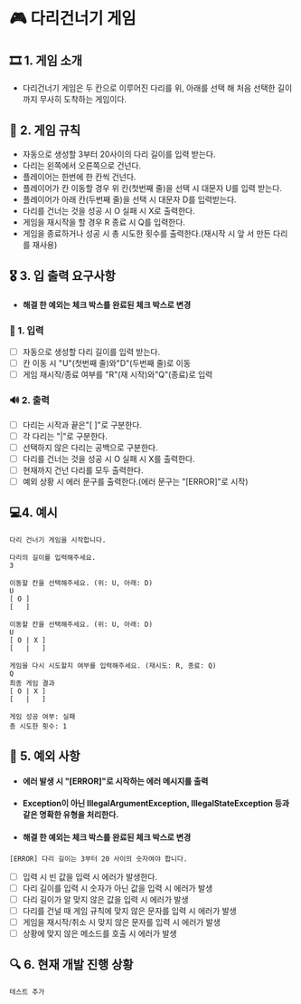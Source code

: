 # 🎮 다리건너기 게임

## 🎞 1. 게임 소개
* 다리건너기 게임은 두 칸으로 이루어진 다리를 위, 아래를 선택 해 처음 선택한 길이까지 무사히 도착하는 게임이다.
## 🎲 2. 게임 규칙
* 자동으로 생성할 3부터 20사이의 다리 길이를 입력 받는다.
* 다리는 왼쪽에서 오른쪽으로 건넌다.
* 플레이어는 한번에 한 칸씩 건넌다.
* 플레이어가 칸 이동할 경우 위 칸(첫번째 줄)을 선택 시 대문자 U를 입력 받는다.
* 플레이어가 아래 칸(두번째 줄)을 선택 시 대문자 D를 입력받는다.
* 다리를 건너는 것을 성공 시 O 실패 시 X로 출력한다.
* 게임을 재시작을 할 경우 R 종료 시 Q를 입력한다.
* 게임을 종료하거나 성공 시 총 시도한 횟수를 출력한다.(재시작 시 앞 서 만든 다리를 재사용)
## 🎖 3. 입 출력 요구사항
* #### 해결 한 예외는 체크 박스를 완료된 체크 박스로 변경
### 🎤 1. 입력
* [ ] 자동으로 생성할 다리 길이를 입력 받는다.
* [ ] 칸 이동 시 "U"(첫번째 줄)와"D"(두번째 줄)로 이동
* [ ] 게임 재시작/종료 여부를 "R"(재 시작)와"Q"(종료)로 입력
### 🔊 2. 출력
* [ ] 다리는 시작과 끝은"[ ]"로 구분한다.
* [ ] 각 다리는 "|"로 구분한다.
* [ ] 선택하지 않은 다리는 공백으로 구분한다.
* [ ] 다리를 건너는 것을 성공 시 O 실패 시 X를 출력한다.
* [ ] 현재까지 건넌 다리를 모두 출력한다.
* [ ] 예외 상황 시 에러 문구를 출력한다.(에러 문구는 "[ERROR]"로 시작)
## 💻4. 예시
```
다리 건너기 게임을 시작합니다.

다리의 길이를 입력해주세요.
3

이동할 칸을 선택해주세요. (위: U, 아래: D)
U
[ O ]
[   ]

이동할 칸을 선택해주세요. (위: U, 아래: D)
U
[ O | X ]
[   |   ]

게임을 다시 시도할지 여부를 입력해주세요. (재시도: R, 종료: Q)
Q
최종 게임 결과
[ O | X ]
[   |   ]

게임 성공 여부: 실패
총 시도한 횟수: 1
```
## 📌 5. 예외 사항
* #### 에러 발생 시 "[ERROR]"로 시작하는 에러 메시지를 출력
* #### Exception이 아닌 IllegalArgumentException, IllegalStateException 등과 같은 명확한 유형을 처리한다.
* #### 해결 한 예외는 체크 박스를 완료된 체크 박스로 변경
```
[ERROR] 다리 길이는 3부터 20 사이의 숫자여야 합니다.
```
* [ ] 입력 시 빈 값을 입력 시 에러가 발생한다.
* [ ] 다리 길이를 입력 시 숫자가 아닌 값을 입력 시 에러가 발생
* [ ] 다리 길이가 알 맞지 않은 값을 입력 시 에러가 발생
* [ ] 다리를 건널 때 게임 규칙에 맞지 않은 문자를 입력 시 에러가 발생
* [ ] 게임을 재시작/취소 시 맞지 않은 문자를 입력 시 에러가 발생
* [ ] 상황에 맞지 않은 메소드를 호출 시 에러가 발생 
## 🔍 6. 현재 개발 진행 상황
```
테스트 추가
```